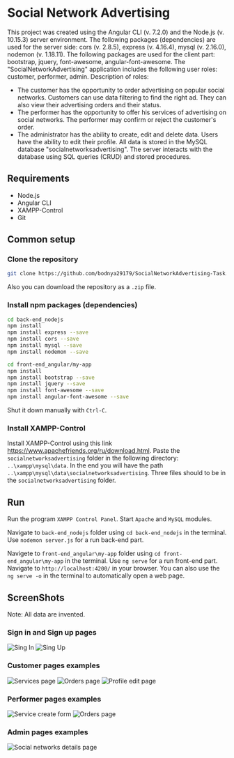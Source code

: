 # Social Network Advertising
This project was created using the Angular CLI (v. 7.2.0) and the Node.js (v. 10.15.3) server environment. The following packages (dependencies) are used for the server side: cors (v. 2.8.5), express (v. 4.16.4), mysql (v. 2.16.0), nodemon (v. 1.18.11). The following packages are used for the client part: bootstrap, jquery, font-awesome, angular-font-awesome.
The "SocialNetworkAdvertising" application includes the following user roles: customer, performer, admin.
Description of roles:
* The customer has the opportunity to order advertising on popular social networks. Customers can use data filtering to find the right ad. They can also view their advertising orders and their status.
* The performer has the opportunity to offer his services of advertising on social networks. The performer may confirm or reject the customer's order. 
* The administrator has the ability to create, edit and delete data.
Users have the ability to edit their profile. 
All data is stored in the MySQL database "socialnetworksadvertising". The server interacts with the database using SQL queries (CRUD) and stored procedures.

## Requirements

* Node.js
* Angular CLI
* XAMPP-Control
* Git

## Common setup

### Clone the repository ###

```bash
git clone https://github.com/bodnya29179/SocialNetworkAdvertising-Task.git
```
Also you can download the repository as a `.zip` file.

### Install npm packages (dependencies) ###

```bash
cd back-end_nodejs
npm install
npm install express --save
npm install cors --save
npm install mysql --save
npm install nodemon --save
```

```bash
cd front-end_angular/my-app
npm install
npm install bootstrap --save
npm install jquery --save
npm install font-awesome --save
npm install angular-font-awesome --save
```

Shut it down manually with `Ctrl-C`.

### Install XAMPP-Control ###
Install XAMPP-Control using this link https://www.apachefriends.org/ru/download.html.
Paste the `socialnetworksadvertising` folder in the following directory: `..\xampp\mysql\data`. In the end you will have the path `..\xampp\mysql\data\socialnetworksadvertising`. Three files should to be in the `socialnetworksadvertising` folder.

## Run

Run the program `XAMPP Control Panel`. Start `Apache` and `MySQL` modules.

Navigate to `back-end_nodejs` folder using `cd back-end_nodejs` in the terminal. Use `nodemon server.js` for a run back-end part.

Navigete to `front-end_angular\my-app` folder using `cd front-end_angular\my-app` in the terminal. Use `ng serve` for a run front-end part. Navigate to `http://localhost:4200/` in your browser. You can also use the `ng serve -o` in the terminal to automatically open a web page.

## ScreenShots

Note: All data are invented.

### Sign in and Sign up pages

<img src="https://i.ibb.co/jZqVC0S/1.png" alt="Sing In">
<img src="https://i.ibb.co/z4qmnhj/2.png" alt="Sing Up">

### Customer pages examples

<img src="https://i.ibb.co/XLwJskf/3.png" alt="Services page">
<img src="https://i.ibb.co/6FBVNqv/4.png" alt="Orders page">
<img src="https://i.ibb.co/GJBc42h/5.png" alt="Profile edit page">

### Performer pages examples

<img src="https://i.ibb.co/NFMnwQD/6.png" alt="Service create form">
<img src="https://i.ibb.co/L5TgB7d/7.png" alt="Orders page">

### Admin pages examples

<img src="https://i.ibb.co/BtCb8bf/8.png" alt="Social networks details page">

